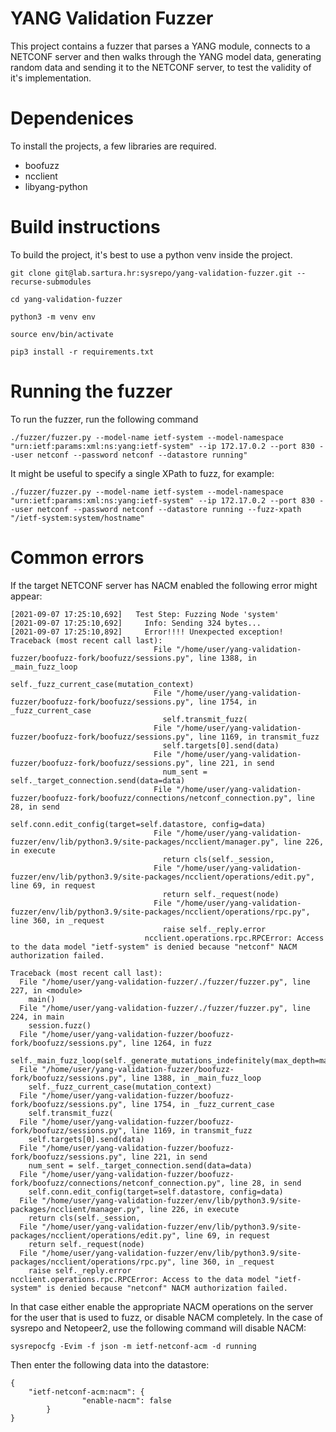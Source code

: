 YANG Validation Fuzzer
======================

This project contains a fuzzer that parses a YANG module,
connects to a NETCONF server and then walks through the YANG model data,
generating random data and sending it to the NETCONF server,
to test the validity of it's implementation.

Dependenices
===========

To install the projects, a few libraries are required.

* boofuzz
* ncclient
* libyang-python

Build instructions
=================

To build the project, it's best to use a python venv inside the project.

```
git clone git@lab.sartura.hr:sysrepo/yang-validation-fuzzer.git --recurse-submodules

cd yang-validation-fuzzer

python3 -m venv env

source env/bin/activate

pip3 install -r requirements.txt
```

Running the fuzzer
=================

To run the fuzzer, run the following command

```
./fuzzer/fuzzer.py --model-name ietf-system --model-namespace "urn:ietf:params:xml:ns:yang:ietf-system" --ip 172.17.0.2 --port 830 --user netconf --password netconf --datastore running"
```

It might be useful to specify a single XPath to fuzz, for example:

```
./fuzzer/fuzzer.py --model-name ietf-system --model-namespace "urn:ietf:params:xml:ns:yang:ietf-system" --ip 172.17.0.2 --port 830 --user netconf --password netconf --datastore running --fuzz-xpath "/ietf-system:system/hostname"
```

Common errors
=================
If the target NETCONF server has NACM enabled the following error might appear:
```
[2021-09-07 17:25:10,692]   Test Step: Fuzzing Node 'system'
[2021-09-07 17:25:10,692]     Info: Sending 324 bytes...
[2021-09-07 17:25:10,892]     Error!!!! Unexpected exception! Traceback (most recent call last):
                                File "/home/user/yang-validation-fuzzer/boofuzz-fork/boofuzz/sessions.py", line 1388, in _main_fuzz_loop
                                  self._fuzz_current_case(mutation_context)
                                File "/home/user/yang-validation-fuzzer/boofuzz-fork/boofuzz/sessions.py", line 1754, in _fuzz_current_case
                                  self.transmit_fuzz(
                                File "/home/user/yang-validation-fuzzer/boofuzz-fork/boofuzz/sessions.py", line 1169, in transmit_fuzz
                                  self.targets[0].send(data)
                                File "/home/user/yang-validation-fuzzer/boofuzz-fork/boofuzz/sessions.py", line 221, in send
                                  num_sent = self._target_connection.send(data=data)
                                File "/home/user/yang-validation-fuzzer/boofuzz-fork/boofuzz/connections/netconf_connection.py", line 28, in send
                                  self.conn.edit_config(target=self.datastore, config=data)
                                File "/home/user/yang-validation-fuzzer/env/lib/python3.9/site-packages/ncclient/manager.py", line 226, in execute
                                  return cls(self._session,
                                File "/home/user/yang-validation-fuzzer/env/lib/python3.9/site-packages/ncclient/operations/edit.py", line 69, in request
                                  return self._request(node)
                                File "/home/user/yang-validation-fuzzer/env/lib/python3.9/site-packages/ncclient/operations/rpc.py", line 360, in _request
                                  raise self._reply.error
                              ncclient.operations.rpc.RPCError: Access to the data model "ietf-system" is denied because "netconf" NACM authorization failed.

Traceback (most recent call last):
  File "/home/user/yang-validation-fuzzer/./fuzzer/fuzzer.py", line 227, in <module>
    main()
  File "/home/user/yang-validation-fuzzer/./fuzzer/fuzzer.py", line 224, in main
    session.fuzz()
  File "/home/user/yang-validation-fuzzer/boofuzz-fork/boofuzz/sessions.py", line 1264, in fuzz
    self._main_fuzz_loop(self._generate_mutations_indefinitely(max_depth=max_depth))
  File "/home/user/yang-validation-fuzzer/boofuzz-fork/boofuzz/sessions.py", line 1388, in _main_fuzz_loop
    self._fuzz_current_case(mutation_context)
  File "/home/user/yang-validation-fuzzer/boofuzz-fork/boofuzz/sessions.py", line 1754, in _fuzz_current_case
    self.transmit_fuzz(
  File "/home/user/yang-validation-fuzzer/boofuzz-fork/boofuzz/sessions.py", line 1169, in transmit_fuzz
    self.targets[0].send(data)
  File "/home/user/yang-validation-fuzzer/boofuzz-fork/boofuzz/sessions.py", line 221, in send
    num_sent = self._target_connection.send(data=data)
  File "/home/user/yang-validation-fuzzer/boofuzz-fork/boofuzz/connections/netconf_connection.py", line 28, in send
    self.conn.edit_config(target=self.datastore, config=data)
  File "/home/user/yang-validation-fuzzer/env/lib/python3.9/site-packages/ncclient/manager.py", line 226, in execute
    return cls(self._session,
  File "/home/user/yang-validation-fuzzer/env/lib/python3.9/site-packages/ncclient/operations/edit.py", line 69, in request
    return self._request(node)
  File "/home/user/yang-validation-fuzzer/env/lib/python3.9/site-packages/ncclient/operations/rpc.py", line 360, in _request
    raise self._reply.error
ncclient.operations.rpc.RPCError: Access to the data model "ietf-system" is denied because "netconf" NACM authorization failed.
```

In that case either enable the appropriate NACM operations on the server for the user that is used to fuzz, or disable NACM completely.
In the case of sysrepo and Netopeer2, use the following command will disable NACM:

```
sysrepocfg -Evim -f json -m ietf-netconf-acm -d running
```

Then enter the following data into the datastore:
```
{
    "ietf-netconf-acm:nacm": {
                "enable-nacm": false
        }
}
```
